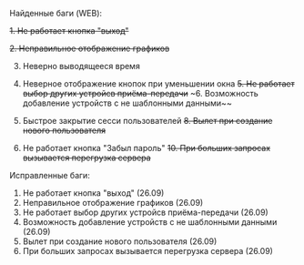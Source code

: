 Найденные баги (WEB):


~~1. Не работает кнопка "выход"~~

~~2. Неправильное отображение графиков~~

3. Неверно выводящееся время

4. Неверное отображение кнопок при уменьшении окна
~~5. Не работает выбор других устройсв приёма-передачи~~
~6. Возможность добавление устройств с не шаблонными данными~~
7. Быстрое закрытие сесси пользователей
~~8. Вылет при создание нового пользователя~~
9. Не работает кнопка "Забыл пароль" 
~~10. При больших запросах вызывается перегрузка сервера~~

Исправленные баги:
1. Не работает кнопка "выход" (26.09)
2. Неправильное отображение графиков (26.09)
3. Не работает выбор других устройсв приёма-передачи (26.09)
4. Возможность добавление устройств с не шаблонными данными (26.09)
5. Вылет при создание нового пользователя (26.09)
6. При больших запросах вызывается перегрузка сервера (26.09)
